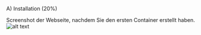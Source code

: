 A) Installation (20%)

Screenshot der Webseite, nachdem Sie den ersten Container erstellt haben.
![alt text](<Screenshot 2024-02-19 133759.png>)